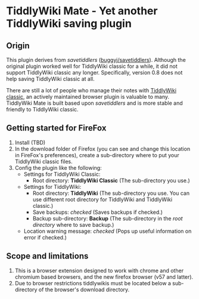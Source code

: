 # TiddlyWiki Mate - Yet another TiddlyWiki saving plugin

## Origin

This plugin derives from *savetiddlers* ([buggyj/savetiddlers](https://github.com/buggyj/savetiddlers)). Although the original plugin worked well for TiddlyWiki classic for a while, it did not support TiddlyWiki classic any longer. Specifically, version 0.8 does not help saving TiddlyWiki classic at all.

There are still a lot of people who manage their notes with [TiddlyWiki classic](https://classic.tiddlywiki.com/), an actively maintained browser plugin is valuable to many. TiddlyWiki Mate is built based upon *savetiddlers* and is more stable and friendly to TiddlyWiki classic.

## Getting started for FireFox

1. Install (TBD)
1. In the download folder of Firefox (you can see and change this location in FireFox's preferences), create a sub-directory where to put your TiddlyWiki classic files. 
1. Config the plugin like the following:
   * Settings for TiddlyWiki Classic:
      * Root directory: **TiddlyWiki Classic** (The sub-directory you use.)
   * Settings for TiddlyWiki:
      * Root directory: **TiddlyWiki** (The sub-directory you use. You can use different root directory for TiddlyWiki and TiddlyWiki classic.)
      * Save backups: *checked* (Saves backups if checked.)
      * Backup sub-directory: **Backup** (The sub-directory in the *root directory* where to save backup.)
   * Location warning message: *checked* (Pops up useful information on error if  checked.)

## Scope and limitations

1. This is a browser extension designed to work with chrome and other chromium based browsers, and the new firefox browser (v57 and latter).
1. Due to browser restrictions tiddlywikis must be located below a sub-directory of the browser's download directory.

